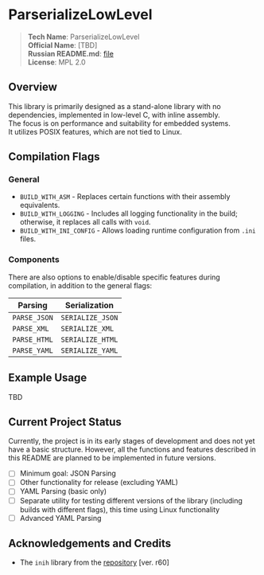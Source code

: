# ParserializeLowLevel
> **Tech Name**: ParserializeLowLevel \
> **Official Name**: [TBD] \
> **Russian README.md**: [file](https://github.com/TheDan17/ParserializeLowLevel/blob/main/README-ru.md) \
> **License**: MPL 2.0

## Overview
This library is primarily designed as a stand-alone library with no dependencies, implemented in low-level C, with inline assembly. \
The focus is on performance and suitability for embedded systems. \
It utilizes POSIX features, which are not tied to Linux.

## Compilation Flags
### **General**
* `BUILD_WITH_ASM` - Replaces certain functions with their assembly equivalents.
* `BUILD_WITH_LOGGING` - Includes all logging functionality in the build; otherwise, it replaces all calls with `void`.
* `BUILD_WITH_INI_CONFIG` - Allows loading runtime configuration from `.ini` files.

### **Components**
There are also options to enable/disable specific features during compilation, in addition to the general flags:

| Parsing      | Serialization   |
|--------------|-----------------|
| `PARSE_JSON` | `SERIALIZE_JSON`|
| `PARSE_XML`  | `SERIALIZE_XML` |
| `PARSE_HTML` | `SERIALIZE_HTML`|
| `PARSE_YAML` | `SERIALIZE_YAML`|

## Example Usage
TBD

## Current Project Status
Currently, the project is in its early stages of development and does not yet have a basic structure. However, all the functions and features described in this README are planned to be implemented in future versions.
- [ ] Minimum goal: JSON Parsing
- [ ] Other functionality for release (excluding YAML)
- [ ] YAML Parsing (basic only)
- [ ] Separate utility for testing different versions of the library (including builds with different flags), this time using Linux functionality
- [ ] Advanced YAML Parsing

## Acknowledgements and Credits
- The `inih` library from the [repository](https://github.com/benhoyt/inih) [ver. r60]
